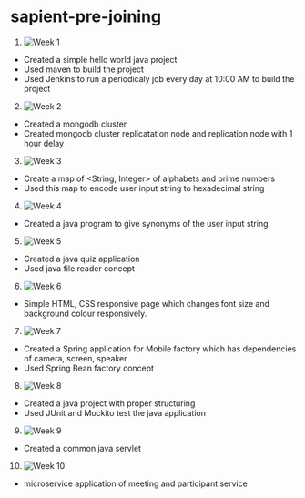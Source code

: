 # sapient-pre-joining

1. ![Week 1](https://github.com/pcube99/sapient-pre-joining/tree/week-1)  <br />
 - Created a simple hello world java project
 - Used maven to build the project
 - Used Jenkins to run a periodicaly job every day at 10:00 AM to build the project
 
2. ![Week 2](https://github.com/pcube99/sapient-pre-joining/tree/week-2)  <br />
  - Created a mongodb cluster
  - Created mongodb cluster replicatation node and replication node with 1 hour delay
  
3. ![Week 3](https://github.com/pcube99/sapient-pre-joining/tree/week-3)  <br />
  - Create a map of <String, Integer> of alphabets and prime numbers
  - Used this map to encode user input string to hexadecimal string

4. ![Week 4](https://github.com/pcube99/sapient-pre-joining/tree/week-4)  <br />
  - Created a java program to give synonyms of the user input string
  
5. ![Week 5](https://github.com/pcube99/sapient-pre-joining/tree/week-5)  <br />
  - Created a java quiz application
  - Used java file reader concept
  
6. ![Week 6](https://github.com/pcube99/sapient-pre-joining/tree/week-6)  <br />
  - Simple HTML, CSS responsive page which changes font size and background colour responsively.
  
7. ![Week 7](https://github.com/pcube99/sapient-pre-joining/tree/week-7)  <br />
  - Created a Spring application for Mobile factory which has dependencies of camera, screen, speaker
  - Used Spring Bean factory concept
  
8. ![Week 8](https://github.com/pcube99/sapient-pre-joining/tree/week-8)  <br />
  - Created a java project with proper structuring
  - Used JUnit and Mockito test the java application
  
9. ![Week 9](https://github.com/pcube99/sapient-pre-joining/tree/week-9)  <br />
  - Created a common java servlet

  
10. ![Week 10](https://github.com/pcube99/sapient-pre-joining/tree/week-10)  <br />
  - microservice application of meeting and participant service
